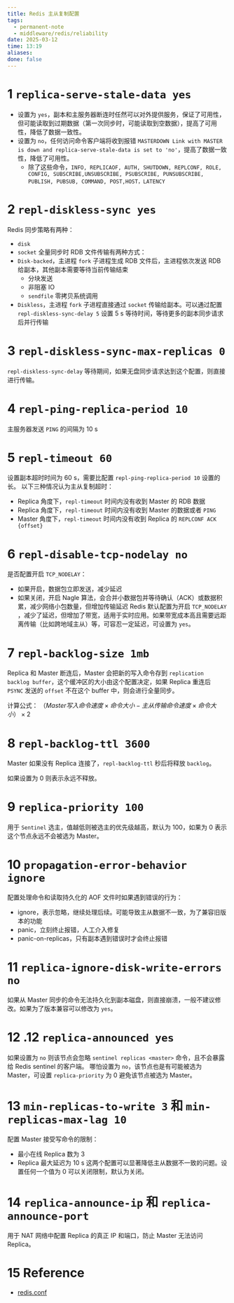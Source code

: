 ```yaml
---
title: Redis 主从复制配置
tags:
  - permanent-note
  - middleware/redis/reliability
date: 2025-03-12
time: 13:19
aliases: 
done: false
---
```


# 1 `replica-serve-stale-data yes`

* 设置为 `yes`，副本和主服务器断连时任然可以对外提供服务，保证了可用性，但可能读取到过期数据（第一次同步时，可能读取到空数据），提高了可用性，降低了数据一致性。
* 设置为 `no`，任何访问命令客户端将收到报错 `MASTERDOWN Link with MASTER is down and replica-serve-stale-data is set to 'no'`，提高了数据一致性，降低了可用性。
	* 除了这些命令，`INFO, REPLICAOF, AUTH, SHUTDOWN, REPLCONF, ROLE, CONFIG, SUBSCRIBE,UNSUBSCRIBE, PSUBSCRIBE, PUNSUBSCRIBE, PUBLISH, PUBSUB, COMMAND, POST,HOST，LATENCY`

# 2 `repl-diskless-sync yes`

Redis 同步策略有两种：
* `disk`
* `socket`
全量同步时 RDB 文件传输有两种方式：
* `Disk-backed`，主进程 `fork` 子进程生成 RDB 文件后，主进程依次发送 RDB 给副本，其他副本需要等待当前传输结束
	* 分块发送
	* 非阻塞 IO
	* `sendfile` 零拷贝系统调用
* `Diskless`，主进程 `fork` 子进程直接通过 `socket` 传输给副本。可以通过配置 `repl-diskless-sync-delay 5` 设置 5 s 等待时间，等待更多的副本同步请求后并行传输

# 3 `repl-diskless-sync-max-replicas 0`

`repl-diskless-sync-delay` 等待期间，如果无盘同步请求达到这个配置，则直接进行传输。

# 4 `repl-ping-replica-period 10`

主服务器发送 `PING` 的间隔为 10 s

# 5 `repl-timeout 60`

设置副本超时时间为 60 s，需要比配置 `repl-ping-replica-period 10` 设置的长。
以下三种情况认为主从复制超时：
* Replica 角度下，`repl-timeout` 时间内没有收到 Master 的 RDB 数据
* Replica 角度下，`repl-timeout` 时间内没有收到 Master 的数据或者 `PING`
* Master 角度下，`repl-timeout` 时间内没有收到 Replica 的 `REPLCONF ACK {offset}` 
# 6 `repl-disable-tcp-nodelay no`

是否配置开启 `TCP_NODELAY`：
* 如果开启，数据包立即发送，减少延迟
* 如果关闭，开启 Nagle 算法，会合并小数据包并等待确认（ACK）或数据积累，减少网络小包数量，但增加传输延迟
Redis 默认配置为开启 `TCP_NODELAY` ，减少了延迟，但增加了带宽，适用于实时应用。如果带宽成本高且需要远距离传输（比如跨地域主从）等，可容忍一定延迟，可设置为 `yes`。

# 7 `repl-backlog-size 1mb`

Replica 和 Master 断连后，Master 会把新的写入命令存到 `replication backlog buffer`，这个缓冲区的大小由这个配置决定，如果 Replica 重连后 `PSYNC` 发送的 `offset` 不在这个 buffer 中，则会进行全量同步。

计算公式： $（Master 写入命令速度 \times 命令大小 - 主从传输命令速度 \times 命令大小）\times 2$

# 8 `repl-backlog-ttl 3600`

Master 如果没有 Replica 连接了，`repl-backlog-ttl` 秒后将释放 `backlog`。

如果设置为 0 则表示永远不释放。
# 9 `replica-priority 100`

用于 `Sentinel` 选主，值越低则被选主的优先级越高，默认为 100，如果为 0 表示这个节点永远不会被选为 Master。

# 10 `propagation-error-behavior ignore`

配置处理命令和读取持久化的 AOF 文件时如果遇到错误的行为：
* ignore，表示忽略，继续处理后续。可能导致主从数据不一致，为了兼容旧版本的功能
* panic，立刻终止报错，人工介入修复
* panic-on-replicas，只有副本遇到错误时才会终止报错

# 11 `replica-ignore-disk-write-errors no`
如果从 Master 同步的命令无法持久化到副本磁盘，则直接崩溃，一般不建议修改。如果为了版本兼容可以修改为 `yes`。
# 12 .12 `replica-announced yes`
如果设置为 `no` 则该节点会忽略 `sentinel replicas <master>` 命令，且不会暴露给 Redis sentinel 的客户端。
哪怕设置为 `no`，该节点也是有可能被选为 Master，可设置 `replica-priority` 为 0 避免该节点被选为 Master。
# 13 `min-replicas-to-write 3` 和 `min-replicas-max-lag 10`
配置 Master 接受写命令的限制：
* 最小在线 Replica 数为 3
* Replica 最大延迟为 10 s
这两个配置可以显著降低主从数据不一致的问题。设置任何一个值为 0 可以关闭限制，默认为关闭。
# 14 `replica-announce-ip` 和 `replica-announce-port`

用于 NAT 网络中配置 Replica 的真正 IP 和端口，防止 Master 无法访问 Replica。

# 15 Reference
* [redis.conf](https://raw.githubusercontent.com/redis/redis/7.0/redis.conf)
